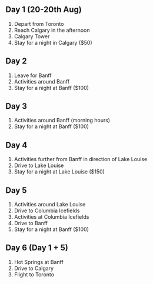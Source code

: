 ## Day 1 (20-20th Aug)
1. Depart from Toronto
2. Reach Calgary in the afternoon
3. Calgary Tower
4. Stay for a night in Calgary ($50)

## Day 2
1. Leave for Banff
2. Activities around Banff
3. Stay for a night at Banff ($100)

## Day 3
1. Activities around Banff (morning hours)
3. Stay for a night at Banff ($100)

## Day 4
1. Activities further from Banff in direction of Lake Louise
2. Drive to Lake Louise
3. Stay for a night at Lake Louise ($150)

## Day 5
1. Activities around Lake Louise
2. Drive to Columbia Icefields
3. Activities at Columbia Icefields
4. Drive to Banff
5. Stay for a night at Banff ($100)

## Day 6 (Day 1 + 5)
1. Hot Springs at Banff
2. Drive to Calgary
3. Flight to Toronto